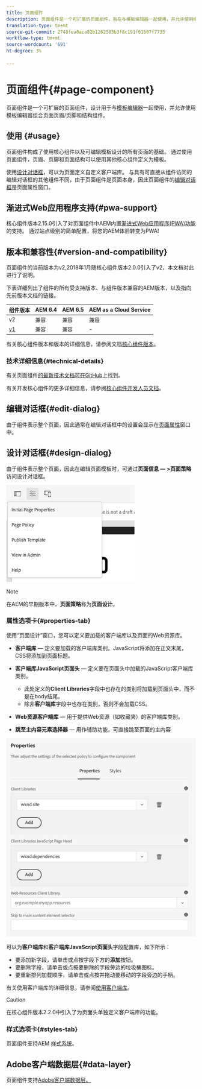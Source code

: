 ```yaml
---
title: 页面组件
description: 页面组件是一个可扩展的页面组件，旨在与模板编辑器一起使用，并允许使用模板编辑器组合页面页眉/页脚和结构组件。
translation-type: tm+mt
source-git-commit: 2748fea0aca82b1262585b3f8c191f61607f7735
workflow-type: tm+mt
source-wordcount: '691'
ht-degree: 3%

---
```



# 页面组件{#page-component}

页面组件是一个可扩展的页面组件，设计用于与[模板编辑器](https://docs.adobe.com/content/help/en/experience-manager-cloud-service/sites/authoring/features/templates.html)一起使用，并允许使用模板编辑器组合页面页眉/页脚和结构组件。

## 使用 {#usage}

页面组件构成了使用核心组件以及可编辑模板设计的所有页面的基础。 通过使用页面组件，页眉、页脚和页面结构可以使用其他核心组件定义为模板。

使用[设计对话框](#design-dialog)，可以为页面定义自定义客户端库。 与具有可直接从组件访问的编辑对话框的其他组件不同，由于页面组件是页面本身，因此页面组件的[编辑对话框](#edit-dialog)是页面属性窗口。

## 渐进式Web应用程序支持{#pwa-support}

核心组件版本2.15.0引入了对页面组件中AEM内置[渐进式Web应用程序(PWA)功能](https://experienceleague.adobe.com/docs/experience-manager-cloud-service/sites/authoring/features/enable-pwa.html)的支持。 通过站点级别的简单配置，将您的AEM体验转变为PWA!

## 版本和兼容性{#version-and-compatibility}

页面组件的当前版本为v2,2018年1月随核心组件版本2.0.0引入了v2，本文档对此进行了说明。

下表详细列出了组件的所有受支持版本、与组件版本兼容的AEM版本，以及指向先前版本文档的链接。

| 组件版本 | AEM 6.4 | AEM 6.5 | AEM as a Cloud Service |
|---|---|---|---|
| v2 | 兼容 | 兼容 | 兼容 |
| [v1](v1/page-v1.md) | 兼容 | 兼容 | - |

有关核心组件版本和版本的详细信息，请参阅文档[核心组件版本](/help/versions.md)。

### 技术详细信息{#technical-details}

有关页面组件[的最新技术文档可在GitHub](https://adobe.com/go/aem_cmp_tech_page_v2)上找到。

有关开发核心组件的更多详细信息，请参阅[核心组件开发人员文档](/help/developing/overview.md)。

## 编辑对话框{#edit-dialog}

由于组件表示整个页面，因此通常在编辑对话框中的设置会显示在[页面属性](https://docs.adobe.com/content/help/zh-Hans/experience-manager-cloud-service/sites/authoring/fundamentals/page-properties.html)窗口中。

## 设计对话框{#design-dialog}

由于组件表示整个页面，因此在编辑页面模板时，可通过&#x200B;**页面信息 — >页面策略**&#x200B;访问设计对话框。

![页面策略](/help/assets/page-policy.png)

>[!NOTE]
>
>在AEM的早期版本中，**页面策略**&#x200B;称为&#x200B;**页面设计**。

### 属性选项卡{#properties-tab}

使用“页面设计”窗口，您可以定义要加载的客户端库以及页面的Web资源库。

* **客户端库**  — 定义要加载的客户端库类别。JavaScript将添加在正文末尾，CSS将添加到页面标题。
* **客户端库JavaScript页面头**  — 定义要在页面头中加载的JavaScript客户端库类别。
   * 此处定义的&#x200B;**Client Libraries**&#x200B;字段中也存在的类别将加载到页面头中，而不是在body结尾。
   * 除非&#x200B;**客户端库**&#x200B;字段中也存在类别，否则不会加载CSS。

* **Web资源客户端库**  — 用于提供Web资源（如收藏夹）的客户端库类别。

* **跳至主内容元素选择器**  — 用作辅助功能，可直接跳至页面的主内容

![“页面组件设计”对话框](/help/assets/page-design.png)

可以为&#x200B;**客户端库**&#x200B;和&#x200B;**客户端库JavaScript页面头**&#x200B;字段配置库，如下所示：

* 要添加新字段，请单击或点按字段下方的&#x200B;**添加**&#x200B;按钮。
* 要删除字段，请单击或点按要删除的字段旁边的垃圾桶图标。
* 要重新排列加载顺序，请单击或点按并拖动要移动的字段旁边的手柄。

有关使用客户端库的详细信息，请参阅[使用客户端库](https://helpx.adobe.com/experience-manager/6-5/sites/developing/using/clientlibs.html)。

>[!CAUTION]
>
>在核心组件版本2.2.0中引入了为页面头单独定义客户端库的功能。

### 样式选项卡{#styles-tab}

页面组件支持AEM [样式系统](/help/get-started/authoring.md#component-styling)。

## Adobe客户端数据层{#data-layer}

页面组件支持[Adobe客户端数据层。](/help/developing/data-layer/overview.md)
